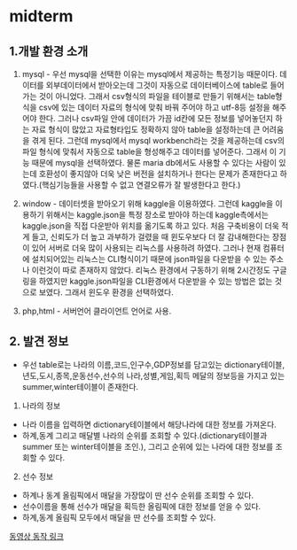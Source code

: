# **midterm**

## 1.개발 환경 소개
  1. mysql
    - 우선 mysql을 선택한 이유는 mysql에서 제공하는 특정기능 때문이다. 데이터를 외부데이터에서 받아오는데 그것이 자동으로 데이터베이스에 table로 들어가는 것이 아니었다. 그래서 csv형식의 파일을 테이블로 만들기 위해서는 table형식을 csv에 있는 데이터 자료의 형식에 맞춰 바꿔 주어야 하고 utf-8등 설정을 해주어야 한다. 그러나 csv파일 안에 데이터가 가끔 id칸에 모든 정보를 넣어놓던지 하는 자료 형식이 많았고 자료형타입도 정확하지 않아 table을 설정하는데 큰 어려움을 겪게 된다. 그런데 mysql에서 mysql workbench라는 것을 제공하는데 csv의 파일 형식에 맞춰서 자동으로 table을 형성해주고 데이터를 넣어준다. 그래서 이 기능 때문에 mysql을 선택하였다. 물론 maria db에서도 사용할 수 있다는 사람이 있는데 호환성이 좋지않아 더욱 낮은 버전을 설치하거나 한다는 문제가 존재한다고 하였다.(핵심기능들을 사용할 수 없고 연결오류가 잘 발생한다고 한다.)

  2. window
    - 데이터셋을 받아오기 위해 kaggle을 이용하였다. 그런데 kaggle을 이용하기 위해서는 kaggle.json을 특정 장소로 받아야 하는데 kaggle측에서는 kaggle.json을 직접 다운받아 위치를 옮기도록 하고 있다. 처음 구축비용이 더욱 적게 들고, 신뢰도가 더 높고 과부하가 걸렸을 때 윈도우보다 더 잘 감내해한다는 장점이 있어 서버로 더욱 많이 사용되는 리눅스를 사용하려 하였다. 그러나 현재 컴퓨터에 설치되어있는 리눅스는 CLI형식이기 때문에 json파일을 다운받을 수 있는 주소나 이런것이 따로 존재하지 않았다. 리눅스 환경에서 구동하기 위해 2시간정도 구글링을 하였지만 kaggle.json파일을 CLI환경에서 다운받을 수 있는 방법은 없는 것으로 보였다. 그래서 윈도우 환경을 선택하였다.

  3. php,html
    - 서버언어 클라이언트 언어로 사용.

## 2. 발견 정보
- 우선 table로는 나라의 이름,코드,인구수,GDP정보를 담고있는 dictionary테이블,
년도,도시,종목,운동선수,선수의 나라,성별,게임,획득 메달의 정보등을 가지고 있는 summer,winter테이블이 존재한다.
1. 나라의 정보
- 나라 이름을 입력하면 dictionary테이블에서 해당나라에 대한 정보를 가져온다.
- 하계,동계 그리고 매달별 나라의 순위를 조회할 수 있다.(dictionary테이블과 summer 또는 winter테이블을 조인.), 그리고 순위에 있는 나라에 대한 정보를 조회할 수 있다.
2. 선수 정보
- 하계나 동계 올림픽에서 매달을 가장많이 딴 선수 순위를 조회할 수 있다.
- 선수이름을 통해 선수가 매달을 획득한 올림픽에 대한 정보를 얻을 수 있다.
- 하계,동계 올림픽 모두에서 매달을 딴 선수를 조회할 수 있다.

[동영상 동작 링크](https://youtu.be/Ztb8kvR-BIA)
